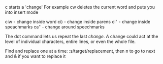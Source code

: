 c starts a 'change'
For example cw deletes the current word and puts you into insert mode

ciw - change inside word
ci) - change inside parens
ci" - change inside speachmarks 
ca" - change around speechmarks


The dot command lets us repeat the last _change_.  A change could act at the level of
individual characters, entire lines, or even the whole file.

Find and replace one at a time:
:s/target/replacement, then n to go to next and & if you want to replace it

